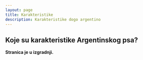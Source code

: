 ```yaml
---
layout: page
title: Karakteristike
description: Karakteristike dogo argentino
---
```

## Koje su karakteristike Argentinskog psa?

**Stranica je u izgradnji.**